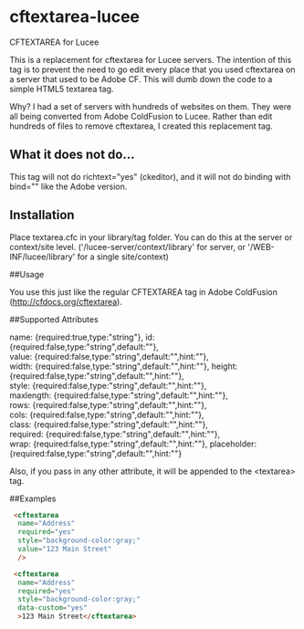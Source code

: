 # cftextarea-lucee
CFTEXTAREA for Lucee

This is a replacement for cftextarea for Lucee servers. The intention of this tag is to prevent the need to go edit every place that you used cftextarea on a server that used to be Adobe CF. This will dumb down the code to a simple HTML5 textarea tag.

Why? I had a set of servers with hundreds of websites on them. They were all being converted from Adobe ColdFusion to Lucee. Rather than edit hundreds of files to remove cftextarea, I created this replacement tag.

## What it does not do...

This tag will not do richtext="yes" (ckeditor), and it will not do binding with bind="" like the Adobe version.

## Installation

Place textarea.cfc in your library/tag folder. You can do this at the server or context/site level. ('/lucee-server/context/library' for server, or '/WEB-INF/lucee/library' for a single site/context)

##Usage

You use this just like the regular CFTEXTAREA tag in Adobe ColdFusion (http://cfdocs.org/cftextarea).

##Supported Attributes

name:			{required:true,type:"string"},
id:      	{required:false,type:"string",default:""},	
value: 			{required:false,type:"string",default:"",hint:""},	
width: 			{required:false,type:"string",default:"",hint:""},
height:  			{required:false,type:"string",default:"",hint:""},	
style: 			{required:false,type:"string",default:"",hint:""},	
maxlength: 		{required:false,type:"string",default:"",hint:""},	
rows: 		{required:false,type:"string",default:"",hint:""},	
cols: 			{required:false,type:"string",default:"",hint:""},		
class: 		{required:false,type:"string",default:"",hint:""},	
required: 			{required:false,type:"string",default:"",hint:""},	
wrap: 			{required:false,type:"string",default:"",hint:""},
placeholder: {required:false,type:"string",default:"",hint:""}

Also, if you pass in any other attribute, it will be appended to the &lt;textarea&gt; tag.

##Examples
```html
 <cftextarea 
  name="Address"
  required="yes"
  style="background-color:gray;"
  value="123 Main Street"
  />
```
```html
 <cftextarea 
  name="Address"
  required="yes"
  style="background-color:gray;"
  data-custom="yes"
  >123 Main Street</cftextarea>
```

